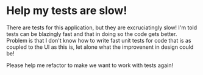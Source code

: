 # Help my tests are slow!

There are tests for this application, but they are excruciatingly slow! I'm told tests can be blazingly fast
and that in doing so the code gets better. Problem is that I don't know how to write fast unit tests for code
that is as coupled to the UI as this is, let alone what the improvenent in design could be!

Please help me refactor to make we want to work with tests again!
